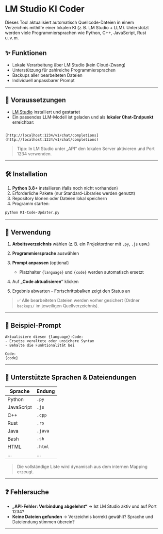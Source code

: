 # LM Studio KI Coder

Dieses Tool aktualisiert automatisch Quellcode-Dateien in einem Verzeichnis mithilfe einer lokalen KI (z. B. LM Studio + LLM). Unterstützt werden viele Programmiersprachen wie Python, C++, JavaScript, Rust u. v. m.

## ✨ Funktionen

- Lokale Verarbeitung über LM Studio (kein Cloud-Zwang)
- Unterstützung für zahlreiche Programmiersprachen
- Backups aller bearbeiteten Dateien
- Individuell anpassbarer Prompt

---

## 🧠 Voraussetzungen

- [LM Studio](https://lmstudio.ai) installiert und gestartet
- Ein passendes LLM-Modell ist geladen und als **lokaler Chat-Endpunkt** erreichbar:

```Link

[http://localhost:1234/v1/chat/completions](http://localhost:1234/v1/chat/completions)

````

> Tipp: In LM Studio unter „API“ den lokalen Server aktivieren und Port 1234 verwenden.

---

## 🛠 Installation

1. **Python 3.8+** installieren (falls noch nicht vorhanden)
2. Erforderliche Pakete (nur Standard-Libraries werden genutzt)
3. Repository klonen oder Dateien lokal speichern
4. Programm starten:

 ```bash
 python KI-Code-Updater.py
````

---

## 🚀 Verwendung

1. **Arbeitsverzeichnis** wählen (z. B. ein Projektordner mit `.py`, `.js` usw.)
2. **Programmiersprache** auswählen
3. **Prompt anpassen** (optional)

   * Platzhalter `{language}` und `{code}` werden automatisch ersetzt
4. Auf **„Code aktualisieren“** klicken
5. Ergebnis abwarten – Fortschrittsbalken zeigt den Status an

> ✅ Alle bearbeiteten Dateien werden vorher gesichert (Ordner `backups/` im jeweiligen Quellverzeichnis).

---

## 🔧 Beispiel-Prompt

```text
Aktualisiere diesen {language}-Code:
- Ersetze veraltete oder unsichere Syntax
- Behalte die Funktionalität bei

Code:
{code}
```

---

## 📁 Unterstützte Sprachen & Dateiendungen

| Sprache    | Endung  |
| ---------- | ------- |
| Python     | `.py`   |
| JavaScript | `.js`   |
| C++        | `.cpp`  |
| Rust       | `.rs`   |
| Java       | `.java` |
| Bash       | `.sh`   |
| HTML       | `.html` |
| …          | …       |

> Die vollständige Liste wird dynamisch aus dem internen Mapping erzeugt.

---

## ❓ Fehlersuche

* **„API-Fehler: Verbindung abgelehnt“** → Ist LM Studio aktiv und auf Port 1234?
* **Keine Dateien gefunden** → Verzeichnis korrekt gewählt? Sprache und Dateiendung stimmen überein?

---


